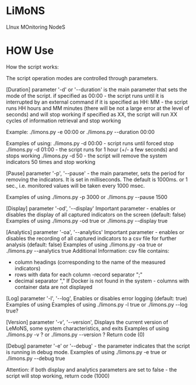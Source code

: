# LiMoNS
 LInux MOnitoring NodeS
# HOW Use
 How the script works:

The script operation modes are controlled through parameters.


[Duration] parameter
'-d' or '--duration' is the main parameter that sets the mode of the script.
if specified as 00:00 - the script runs until it is interrupted by an external command
if it is specified as HH: MM - the script runs HH hours and MM minutes (there will be not a large error at the level of seconds) and will stop working
if specified as XX, the script will run XX cycles of information retrieval and stop working

Example:
./limons.py -e 00:00
or
./limons.py --duration 00:00

Examples of using:
./limons.py -d 00:00 - script runs until forced stop
./limons.py -d 01:00 - the script runs for 1 hour (+/- a few seconds) and stops working
./limons.py -d 50 - the script will remove the system indicators 50 times and stop working



[Pause] parameter
'-p', '--pause' - the main parameter, sets the period for removing the indicators. It is set in milliseconds. The default is 1000ms. or 1 sec., i.e. monitored values ​​will be taken every 1000 msec.

Examples of using
./limons.py -p 3000
or
./limons.py --pause 1500



[Display] parameter
'-od', '--display'
Important parameter - enables or disables the display of all captured indicators on the screen (default: false)
Examples of using
./limons.py -od true
or
./limons.py --display true



[Analytics] parameter
'-oa', '--analytics'
Important parameter - enables or disables the recording of all captured indicators to a csv file for further analysis (default: false)
Examples of using
./limons.py -oa true
or
./limons.py --analytics true
Additional Information:
csv file contains:
- column headings (corresponding to the name of the measured indicators)
- rows with data for each column
-record separator ";"
- decimal separator ","
If Docker is not found in the system - columns with container data are not displayed



[Log] parameter
'-l', '--log',
Enables or disables error logging (default: true)
Examples of using
Examples of using
./limons.py -l true
or
./limons.py --log true?


[Version] parameter
'-v', '--version',
Displays the current version of LeMoNS, some system characteristics, and exits
Examples of using
./limons.py -v ?
or
./limons.py --version ?
Return code (0)



[Debug] parameter
'-e' or '--debug' - the parameter indicates that the script is running in debug mode.
Examples of using
./limons.py -e true
or
./limons.py --debug true



Attention: if both display and analytics parameters are set to false - the script will stop working, return code (1000)
